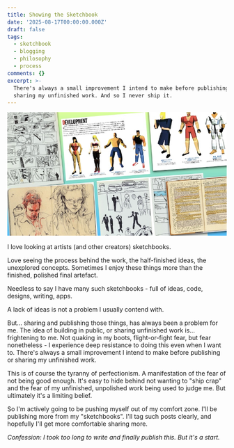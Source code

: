 ```yaml
---
title: Showing the Sketchbook
date: '2025-08-17T00:00:00.000Z'
draft: false
tags:
  - sketchbook
  - blogging
  - philosophy
  - process
comments: {}
excerpt: >-
  There's always a small improvement I intend to make before publishing or
  sharing my unfinished work. And so I never ship it.
---
```

![Sketches](/uploads/blog-post-sketch.001.w800.jpg)

I love looking at artists (and other creators) sketchbooks.

Love seeing the process behind the work, the half-finished ideas, the unexplored concepts. Sometimes I enjoy these things more than the finished, polished final artefact.

Needless to say I have many such sketchbooks - full of ideas, code, designs, writing, apps. 

A lack of ideas is not a problem I usually contend with.

But... sharing and publishing those things, has always been a problem for me. The idea of building in public, or sharing unfinished work is... frightening to me. Not quaking in my boots, flight-or-fight fear, but fear nonetheless - I experience deep resistance to doing this even when I want to. There's always a small improvement I intend to make before publishing or sharing my unfinished work.

This is of course the tyranny of perfectionism. A manifestation of the fear of not being good enough. It's easy to hide behind not wanting to "ship crap" and the fear of my unfinished, unpolished work being used to judge me. But ultimately it's a limiting belief.

So I'm actively going to be pushing myself out of my comfort zone. I'll be publishing more from my "sketchbooks". I'll tag such posts clearly, and hopefully I'll get more comfortable sharing more.

*Confession: I took too long to write and finally publish this. But it's a start.*

